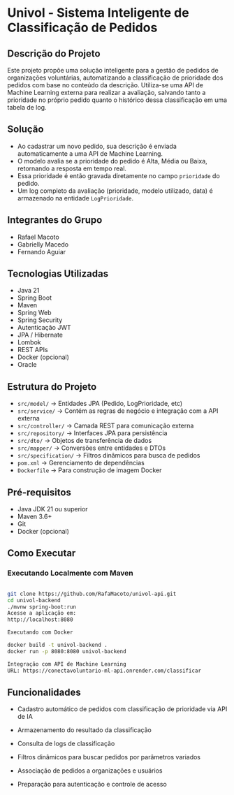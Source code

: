 # Univol - Sistema Inteligente de Classificação de Pedidos

## Descrição do Projeto
Este projeto propõe uma solução inteligente para a gestão de pedidos de organizações voluntárias, automatizando a classificação de prioridade dos pedidos com base no conteúdo da descrição. Utiliza-se uma API de Machine Learning externa para realizar a avaliação, salvando tanto a prioridade no próprio pedido quanto o histórico dessa classificação em uma tabela de log.


## Solução
- Ao cadastrar um novo pedido, sua descrição é enviada automaticamente a uma API de Machine Learning.
- O modelo avalia se a prioridade do pedido é Alta, Média ou Baixa, retornando a resposta em tempo real.
- Essa prioridade é então gravada diretamente no campo `prioridade` do pedido.
- Um log completo da avaliação (prioridade, modelo utilizado, data) é armazenado na entidade `LogPrioridade`.

## Integrantes do Grupo
- Rafael Macoto
- Gabrielly Macedo
- Fernando Aguiar

## Tecnologias Utilizadas
- Java 21
- Spring Boot
- Maven
- Spring Web
- Spring Security
- Autenticação JWT
- JPA / Hibernate
- Lombok
- REST APIs
- Docker (opcional)
- Oracle

## Estrutura do Projeto
- `src/model/` → Entidades JPA (Pedido, LogPrioridade, etc)
- `src/service/` → Contém as regras de negócio e integração com a API externa
- `src/controller/` → Camada REST para comunicação externa
- `src/repository/` → Interfaces JPA para persistência
- `src/dto/` → Objetos de transferência de dados
- `src/mapper/` → Conversões entre entidades e DTOs
- `src/specification/` → Filtros dinâmicos para busca de pedidos
- `pom.xml` → Gerenciamento de dependências
- `Dockerfile` → Para construção de imagem Docker

## Pré-requisitos
- Java JDK 21 ou superior
- Maven 3.6+
- Git
- Docker (opcional)

## Como Executar

### Executando Localmente com Maven
```bash

git clone https://github.com/RafaMacoto/univol-api.git
cd univol-backend
./mvnw spring-boot:run
Acesse a aplicação em:
http://localhost:8080

Executando com Docker

docker build -t univol-backend .
docker run -p 8080:8080 univol-backend

Integração com API de Machine Learning
URL: https://conectavoluntario-ml-api.onrender.com/classificar

```


## Funcionalidades

- Cadastro automático de pedidos com classificação de prioridade via API de IA

- Armazenamento do resultado da classificação

- Consulta de logs de classificação

- Filtros dinâmicos para buscar pedidos por parâmetros variados

- Associação de pedidos a organizações e usuários

- Preparação para autenticação e controle de acesso
